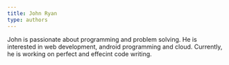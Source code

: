 ```yaml
---
title: John Ryan
type: authors
---
```

John is passionate about programming and problem solving. He is interested in web development, android programming and cloud. Currently, he is working on perfect and effecint code writing.

